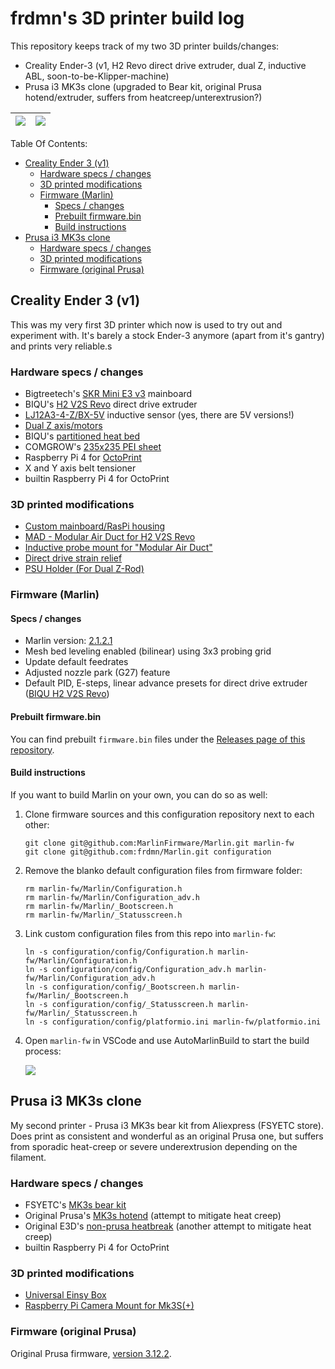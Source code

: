 # frdmn's 3D printer build log

This repository keeps track of my two 3D printer builds/changes:

- Creality Ender-3 (v1, H2 Revo direct drive extruder, dual Z, inductive ABL, soon-to-be-Klipper-machine)
- Prusa i3 MK3s clone (upgraded to Bear kit, original Prusa hotend/extruder, suffers from heatcreep/unterextrusion?)

| [![](https://up.frd.mn/wM0iGTBckT/Bildschirm-foto-2023-05-30-um-12.33.57.png)](#creality-ender-3-v1) | [![](https://up.frd.mn/uITrwb4zfJ/Bildschirm-foto-2023-05-30-um-12.34.05.png)](#prusa-i3-mk3s-clone) |
|----------|--------------|

Table Of Contents:

- [Creality Ender 3 (v1)](#creality-ender-3-v1)
  - [Hardware specs / changes](#hardware-specs--changes)
  - [3D printed modifications](#3d-printed-modifications)
  - [Firmware (Marlin)](#firmware-marlin)
    - [Specs / changes](#specs--changes)
    - [Prebuilt firmware.bin](#prebuilt-firmwarebin)
    - [Build instructions](#build-instructions)
- [Prusa i3 MK3s clone](#prusa-i3-mk3s-clone)
  - [Hardware specs / changes](#hardware-specs--changes-1)
  - [3D printed modifications](#3d-printed-modifications-1)
  - [Firmware (original Prusa)](#firmware-original-prusa)

## Creality Ender 3 (v1)

This was my very first 3D printer which now is used to try out and experiment with. It's barely a stock Ender-3 anymore (apart from it's gantry) and prints very reliable.s

### Hardware specs / changes

- Bigtreetech's [SKR Mini E3 v3](https://www.3djake.de/bigtreetech/skr-mini-e3) mainboard
- BIQU's [H2 V2S Revo](https://www.3djake.de/biqu/h2-v2s-revo-extruder) direct drive extruder
- [LJ12A3-4-Z/BX-5V](https://www.amazon.de/Taiss-induktiver-N%C3%A4herungsschalter-Arbeitsspannung-LJ12A3-4-Z/dp/B07XMND4QN/) inductive sensor (yes, there are 5V versions!)
- [Dual Z axis/motors](https://www.3djake.de/creality-3d-drucker-ersatzteile/dual-z-achsen-upgrade?sai=10662)
- BIQU's [partitioned heat bed](https://biqu.equipment/products/235mm-235mm-partitioned-hot-bed-compatible-for-ender-3-b1-hurakan)
- COMGROW's [235x235 PEI sheet](https://www.amazon.de/Comgrow-Removable-Flexible-Magnetic-Heated/dp/B09TW23M8P?th=1)
- Raspberry Pi 4 for [OctoPrint](https://octoprint.org/)
- X and Y axis belt tensioner
- builtin Raspberry Pi 4 for OctoPrint

### 3D printed modifications

- [Custom mainboard/RasPi housing](https://www.printables.com/model/464881-skr-mini-e3-v3-raspberry-pi-front-housing-for-ende)
- [MAD - Modular Air Duct for H2 V2S Revo](https://www.printables.com/model/146957-mad-modular-air-duct-for-biqu-h2-h2-v2s-revo-h2-v2)
- [Inductive probe mount for "Modular Air Duct"](https://www.printables.com/model/459319-inductive-probe-mount-for-biqu-h2-v2-v2s-revo)
- [Direct drive strain relief](https://www.printables.com/model/351250-ender-3-direct-drive-cable-bundle-strain-relief)
- [PSU Holder (For Dual Z-Rod)](https://www.printables.com/model/271707-ender-3-psu-holder-for-dual-z-rod)

### Firmware (Marlin)

#### Specs / changes

- Marlin version: [2.1.2.1](https://github.com/MarlinFirmware/Marlin/tree/2.1.2.1)
- Mesh bed leveling enabled (bilinear) using 3x3 probing grid
- Update default feedrates
- Adjusted nozzle park (G27) feature
- Default PID, E-steps, linear advance presets for direct drive extruder ([BIQU H2 V2S Revo](https://www.3djake.de/biqu/h2-v2s-revo-extruder))

#### Prebuilt firmware.bin

You can find prebuilt `firmware.bin` files under the [Releases page of this repository](https://github.com/frdmn/Marlin/releases).

#### Build instructions

If you want to build Marlin on your own, you can do so as well:

1. Clone firmware sources and this configuration repository next to each other:

    ```shell
    git clone git@github.com:MarlinFirmware/Marlin.git marlin-fw
    git clone git@github.com:frdmn/Marlin.git configuration
    ```

2. Remove the blanko default configuration files from firmware folder:

    ```shell
    rm marlin-fw/Marlin/Configuration.h
    rm marlin-fw/Marlin/Configuration_adv.h
    rm marlin-fw/Marlin/_Bootscreen.h
    rm marlin-fw/Marlin/_Statusscreen.h
    ```

3. Link custom configuration files from this repo into `marlin-fw`:

    ```shell
    ln -s configuration/config/Configuration.h marlin-fw/Marlin/Configuration.h
    ln -s configuration/config/Configuration_adv.h marlin-fw/Marlin/Configuration_adv.h
    ln -s configuration/config/_Bootscreen.h marlin-fw/Marlin/_Bootscreen.h
    ln -s configuration/config/_Statusscreen.h marlin-fw/Marlin/_Statusscreen.h
    ln -s configuration/config/platformio.ini marlin-fw/platformio.ini
    ```

4. Open `marlin-fw` in VSCode and use AutoMarlinBuild to start the build process:

    ![](https://up.frd.mn/9sxZMJvywU/Bildschirm-foto-2023-05-26-um-10.22.57.png)

## Prusa i3 MK3s clone

My second printer - Prusa i3 MK3s bear kit from Aliexpress (FSYETC store). Does print as consistent and wonderful as an original Prusa one, but suffers from sporadic heat-creep or severe underextrusion depending on the filament.

### Hardware specs / changes

- FSYETC's [MK3s bear kit](https://de.aliexpress.com/item/33030542556.html)
- Original Prusa's [MK3s hotend](https://de.aliexpress.com/item/33030542556.html) (attempt to mitigate heat creep)
- Original E3D's [non-prusa heatbreak](https://www.3djake.com/e3d/v6-heatbreak) (another attempt to mitigate heat creep)
- builtin Raspberry Pi 4 for OctoPrint

### 3D printed modifications

- [Universal Einsy Box](https://www.thingiverse.com/thing:3901001)
- [Raspberry Pi Camera Mount for Mk3S(+)](https://www.printables.com/model/64402-raspberry-pi-camera-mount-for-mk3s)

### Firmware (original Prusa)

Original Prusa firmware, [version 3.12.2](https://github.com/prusa3d/Prusa-Firmware/releases/tag/v3.12.2).
